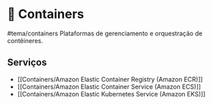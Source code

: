 # 🐳 Containers
#tema/containers
Plataformas de gerenciamento e orquestração de contêineres.

## Serviços

- [[Containers/Amazon Elastic Container Registry (Amazon ECR)]]
- [[Containers/Amazon Elastic Container Service (Amazon ECS)]]
- [[Containers/Amazon Elastic Kubernetes Service (Amazon EKS)]]
